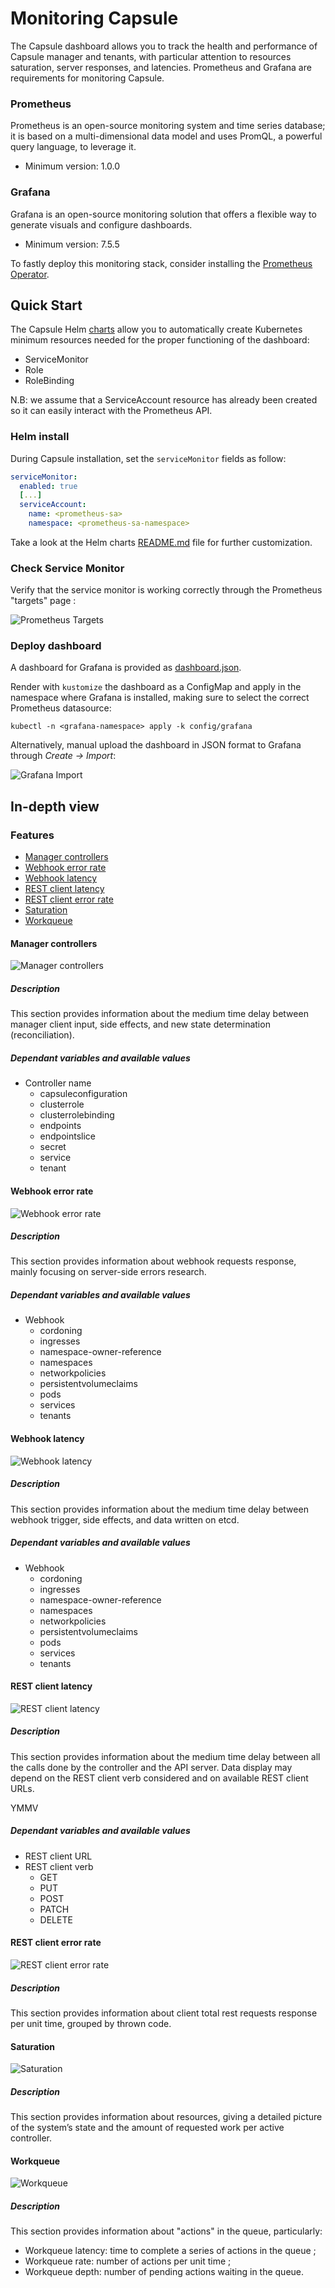 # Monitoring Capsule

The Capsule dashboard allows you to track the health and performance of Capsule manager and tenants, with particular attention to resources saturation, server responses, and latencies. Prometheus and Grafana are requirements for monitoring Capsule.

### Prometheus

Prometheus is an open-source monitoring system and time series database; it is based on a multi-dimensional data model and uses PromQL, a powerful query language, to leverage it.

- Minimum version: 1.0.0

### Grafana

Grafana is an open-source monitoring solution that offers a flexible way to generate visuals and configure dashboards.

- Minimum version: 7.5.5

To fastly deploy this monitoring stack, consider installing the [Prometheus Operator](https://github.com/prometheus-operator/prometheus-operator).

## Quick Start

The Capsule Helm [charts](https://github.com/projectcapsule/capsule/tree/master/charts/capsule) allow you to automatically create Kubernetes minimum resources needed for the proper functioning of the dashboard:

* ServiceMonitor
* Role
* RoleBinding

N.B: we assume that a ServiceAccount resource has already been created so it can easily interact with the Prometheus API.

### Helm install

During Capsule installation, set the `serviceMonitor` fields as follow:

```yaml
serviceMonitor:
  enabled: true
  [...]
  serviceAccount:
    name: <prometheus-sa>
    namespace: <prometheus-sa-namespace>
```
Take a look at the Helm charts [README.md](https://github.com/projectcapsule/capsule/blob/master/charts/capsule/README.md#customize-the-installation) file for further customization.

### Check Service Monitor

Verify that the service monitor is working correctly through the Prometheus "targets" page :

![Prometheus Targets](../assets/images/prometheus_targets.png)

### Deploy dashboard
A dashboard for Grafana is provided as [dashboard.json](https://github.com/projectcapsule/capsule/blob/master/config/grafana/dashboard.json).

Render with `kustomize` the dashboard as a ConfigMap and apply in the namespace where Grafana is installed, making sure to select the correct Prometheus datasource:

```
kubectl -n <grafana-namespace> apply -k config/grafana
```

Alternatively, manual upload the dashboard in JSON format to Grafana through _Create -> Import_:

![Grafana Import](../assets/images/upload_json.png)

## In-depth view

### Features
* [Manager controllers](#manager-controllers)
* [Webhook error rate](#webhook-error-rate)
* [Webhook latency](#webhook-latency)
* [REST client latency](#rest-client-latency)
* [REST client error rate](#rest-client-error-rate)
* [Saturation](#saturation)
* [Workqueue](#workqueue)

#### Manager controllers

![Manager controllers](../assets/images/manager-controllers.png)

##### Description

This section provides information about the medium time delay between manager client input, side effects, and new state determination (reconciliation).

##### Dependant variables and available values

* Controller name
  - capsuleconfiguration
  - clusterrole
  - clusterrolebinding
  - endpoints
  - endpointslice
  - secret
  - service
  - tenant

#### Webhook error rate

![Webhook error rate](../assets/images/webhook-error-rate.png)

##### Description

This section provides information about webhook requests response, mainly focusing on server-side errors research.

##### Dependant variables and available values

* Webhook
  - cordoning
  - ingresses
  - namespace-owner-reference
  - namespaces
  - networkpolicies
  - persistentvolumeclaims
  - pods
  - services
  - tenants

#### Webhook latency

![Webhook latency](../assets/images/webhook-latency.png)

##### Description

This section provides information about the medium time delay between webhook trigger, side effects, and data written on etcd.

##### Dependant variables and available values

* Webhook
  - cordoning
  - ingresses
  - namespace-owner-reference
  - namespaces
  - networkpolicies
  - persistentvolumeclaims
  - pods
  - services
  - tenants

#### REST client latency

![REST client latency](../assets/images/rest-client-latency.png)

##### Description

This section provides information about the medium time delay between all the calls done by the controller and the API server.
Data display may depend on the REST client verb considered and on available REST client URLs.

YMMV

##### Dependant variables and available values

* REST client URL
* REST client verb
  - GET
  - PUT
  - POST
  - PATCH
  - DELETE

#### REST client error rate

![REST client error rate](../assets/images/rest-client-error-rate.png)

##### Description

This section provides information about client total rest requests response per unit time, grouped by thrown code.

#### Saturation

![Saturation](../assets/images/saturation.png)

##### Description

This section provides information about resources, giving a detailed picture of the system’s state and the amount of requested work per active controller.

#### Workqueue

![Workqueue](../assets/images/workqueue.png)

##### Description

This section provides information about "actions" in the queue, particularly:
- Workqueue latency: time to complete a series of actions in the queue ;
- Workqueue rate: number of actions per unit time ;
- Workqueue depth: number of pending actions waiting in the queue.
